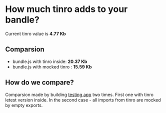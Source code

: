 # How much tinro adds to your bandle?

Current tinro value is **4.77 Kb** 

## Comparsion

* bundle.js with tinro inside: **20.37 Kb**
* bundle.js with mocked tinro : **15.59 Kb**

## How do we compare?

Comparsion made by building [testing app](https://github.com/AlexxNB/tinro/tree/master/tests) two times. First one with tinro letest version inside. In the second case - all imports from tinro are mocked by empty exports.
			